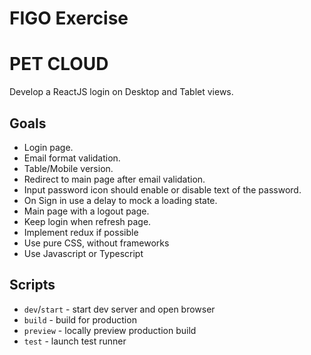 # FIGO Exercise

# PET CLOUD

Develop a ReactJS login on Desktop and Tablet views.


## Goals

- Login page.
- Email format validation.
- Table/Mobile version.
- Redirect to main page after email validation.
- Input password icon should enable or disable text of the password.
- On Sign in use a delay to mock a loading state.
- Main page with a logout page.
- Keep login when refresh page.
- Implement redux if possible
- Use pure CSS, without frameworks
- Use Javascript or Typescript


## Scripts

- `dev`/`start` - start dev server and open browser
- `build` - build for production
- `preview` - locally preview production build
- `test` - launch test runner

